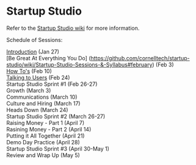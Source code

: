 # Startup Studio

Refer to the [Startup Studio wiki](https://github.com/cornelltech/startup-studio/wiki) for more information.

Schedule of Sessions:  

[Introduction](https://github.com/cornelltech/startup-studio/wiki/Startup-Studio-Sessions-&-Syllabus#january-27-introduction) (Jan 27)  
[Be Great At Everything You Do] (https://github.com/cornelltech/startup-studio/wiki/Startup-Studio-Sessions-&-Syllabus#february) (Feb 3)  
[How To's](https://github.com/cornelltech/startup-studio/wiki/Startup-Studio-Sessions-&-Syllabus#february-10-how-tos) (Feb 10)  
[Talking to Users](https://github.com/cornelltech/startup-studio/wiki/Startup-Studio-Sessions-&-Syllabus#february-24-talking-to-users) (Feb 24)  
Startup Studio Sprint #1 (Feb 26-27)  
Growth (March 3)  
Communications (March 10)  
Culture and Hiring (March 17)  
Heads Down (March 24)  
Startup Studio Sprint #2 (March 26-27)  
Raising Money - Part 1 (April 7)  
Rasining Money - Part 2 (April 14)  
Putting it All Together (April 21)  
Demo Day Practice (April 28)  
Startup Studio Sprint #3 (April 30-May 1)  
Review and Wrap Up (May 5)
